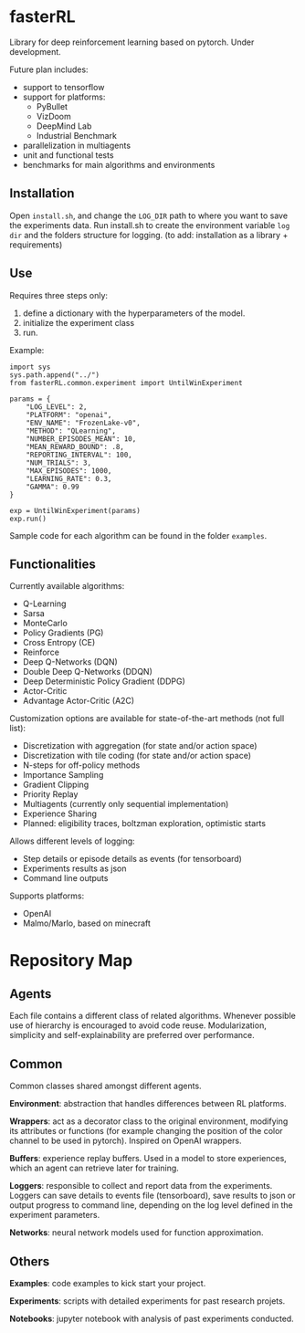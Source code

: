 # fasterRL

Library for deep reinforcement learning based on pytorch. Under development.

Future plan includes:

- support to tensorflow 
- support for platforms:
    - PyBullet
    - VizDoom
    - DeepMind Lab
    - Industrial Benchmark
- parallelization in multiagents
- unit and functional tests
- benchmarks for main algorithms and environments

## Installation

Open `install.sh`, and change the `LOG_DIR` path to where you want to save the experiments data. Run install.sh to create the environment variable `log dir` and the folders structure for logging. 
(to add: installation as a library + requirements)

## Use

Requires three steps only:

1. define a dictionary with the hyperparameters of the model.
2. initialize the experiment class
3. run.

Example:

```
import sys
sys.path.append("../")
from fasterRL.common.experiment import UntilWinExperiment

params = {
    "LOG_LEVEL": 2,
    "PLATFORM": "openai",
    "ENV_NAME": "FrozenLake-v0",
    "METHOD": "QLearning",
    "NUMBER_EPISODES_MEAN": 10,
    "MEAN_REWARD_BOUND": .8,    
    "REPORTING_INTERVAL": 100,
    "NUM_TRIALS": 3,
    "MAX_EPISODES": 1000,
    "LEARNING_RATE": 0.3,
    "GAMMA": 0.99
}

exp = UntilWinExperiment(params)
exp.run()
```

Sample code for each algorithm can be found in the folder `examples`.

## Functionalities

Currently available algorithms:

- Q-Learning
- Sarsa
- MonteCarlo
- Policy Gradients (PG)
- Cross Entropy (CE)
- Reinforce
- Deep Q-Networks (DQN)
- Double Deep Q-Networks (DDQN)
- Deep Deterministic Policy Gradient (DDPG)
- Actor-Critic
- Advantage Actor-Critic (A2C)

Customization options are available for state-of-the-art methods (not full list):

- Discretization with aggregation (for state and/or action space)
- Discretization with tile coding (for state and/or action space)
- N-steps for off-policy methods
- Importance Sampling
- Gradient Clipping
- Priority Replay
- Multiagents (currently only sequential implementation)
- Experience Sharing
- Planned: eligibility traces, boltzman exploration, optimistic starts

Allows different levels of logging:

- Step details or episode details as events (for tensorboard)
- Experiments results as json 
- Command line outputs 

Supports platforms:

- OpenAI
- Malmo/Marlo, based on minecraft

# Repository Map

## Agents

Each file contains a different class of related algorithms. Whenever possible use of hierarchy is encouraged to avoid code reuse. Modularization, simplicity and self-explainability are preferred over performance.
 
## Common

Common classes shared amongst different agents.

**Environment**: abstraction that handles differences between RL platforms.

**Wrappers**: act as a decorator class to the original environment, modifying its attributes or functions (for example changing the position of the color channel to be used in pytorch). Inspired on OpenAI wrappers.

**Buffers**: experience replay buffers. Used in a model to store experiences, which an agent can retrieve later for training.

**Loggers**: responsible to collect and report data from the experiments. Loggers can save details to events file (tensorboard), save results to json or output progress to command line, depending on the log level defined in the experiment parameters.

<!--**Exploration**: exploration strategies. currently only $\epsilon$-greedy exploration available.
-->
**Networks**: neural network models used for function approximation.

## Others

**Examples**: code examples to kick start your project.

**Experiments**: scripts with detailed experiments for past research projets.

**Notebooks**: jupyter notebook with analysis of past experiments conducted.







